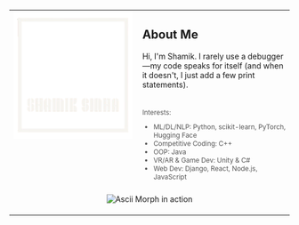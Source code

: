 <table>
  <tr>
    <td valign="top">
      <img src="logo.png" alt="My Logo" width="900">
    </td>
    <td valign="top" style="padding-left: 10px; display: flex; flex-direction: column; justify-content: space-between; height: 100%;">
      <div>
        <h2>About Me</h2>
        <p>
          Hi, I'm Shamik. I rarely use a debugger—my code speaks for itself (and when it doesn't, I just add a few print statements).
        </p>
      </div>
      <div>
        <p style="font-size: 0.85em; color: #555; text-align: left; margin-top: 20px;">Interests:</p>
        <ul style="font-size: 0.85em; color: #555; margin: 0; padding-left: 20px;">
          <li>ML/DL/NLP: Python, scikit-learn, PyTorch, Hugging Face</li>
          <li>Competitive Coding: C++</li>
          <li>OOP: Java</li>
          <li>VR/AR &amp; Game Dev: Unity &amp; C#</li>
          <li>Web Dev: Django, React, Node.js, JavaScript</li>
        </ul>
      </div>
    </td>
  </tr>
  <tr>
    <td colspan="2" style="text-align: center; padding: 20px;">
      <img src="https://s3.amazonaws.com/tholman.com/static-assets/ascii-morph-demo.gif" alt="Ascii Morph in action">
    </td>
  </tr>
</table>
